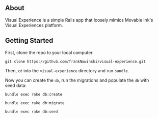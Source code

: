 ## About

Visual Experience is a simple Rails app that loosely mimics Movable Ink's Visual Experiences platform.

## Getting Started

First, clone the repo to your local computer.

```
git clone https://github.com/frankNowinski/visual-experience.git
```

Then, `cd` into the `visual-experience` directory and run `bundle`.

Now you can create the `db`, run the migrations and populate the `db` with seed data:

```
bundle exec rake db:create
```

```
bundle exec rake db:migrate
```

```
bundle exec rake db:seed
```
